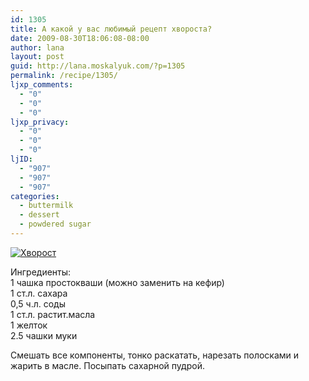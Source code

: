 ```yaml
---
id: 1305
title: А какой у вас любимый рецепт хвороста?
date: 2009-08-30T18:06:08-08:00
author: lana
layout: post
guid: http://lana.moskalyuk.com/?p=1305
permalink: /recipe/1305/
ljxp_comments:
  - "0"
  - "0"
  - "0"
ljxp_privacy:
  - "0"
  - "0"
  - "0"
ljID:
  - "907"
  - "907"
  - "907"
categories:
  - buttermilk
  - dessert
  - powdered sugar
---
```

<a class="flickr-image alignnone" title="Хворост" href="http://www.flickr.com/photos/67405678@N00/3871539842/" target="_blank"><img src="http://farm3.static.flickr.com/2554/3871539842_fe73d738bb.jpg" alt="Хворост" /></a>

Ингредиенты:  
1 чашка простокваши (можно заменить на кефир)  
1 ст.л. сахара  
0,5 ч.л. соды  
1 ст.л. растит.масла  
1 желток  
2.5 чашки муки

Смешать все компоненты, тонко раскатать, нарезать полосками и жарить в масле. Посыпать сахарной пудрой.